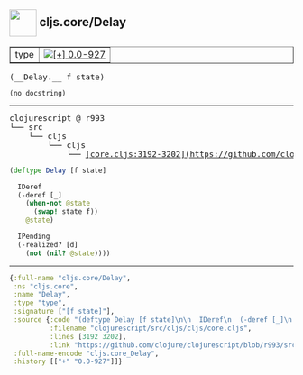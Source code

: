 ## <img width="48px" valign="middle" src="http://i.imgur.com/Hi20huC.png"> cljs.core/Delay

 <table border="1">
<tr>
<td>type</td>
<td><a href="https://github.com/cljsinfo/api-refs/tree/0.0-927"><img valign="middle" alt="[+] 0.0-927" src="https://img.shields.io/badge/+-0.0--927-lightgrey.svg"></a> </td>
</tr>
</table>

 <samp>
(__Delay.__ f state)<br>
</samp>

```
(no docstring)
```

---

 <pre>
clojurescript @ r993
└── src
    └── cljs
        └── cljs
            └── <ins>[core.cljs:3192-3202](https://github.com/clojure/clojurescript/blob/r993/src/cljs/cljs/core.cljs#L3192-L3202)</ins>
</pre>

```clj
(deftype Delay [f state]

  IDeref
  (-deref [_]
    (when-not @state
      (swap! state f))
    @state)

  IPending
  (-realized? [d]
    (not (nil? @state))))
```


---

```clj
{:full-name "cljs.core/Delay",
 :ns "cljs.core",
 :name "Delay",
 :type "type",
 :signature ["[f state]"],
 :source {:code "(deftype Delay [f state]\n\n  IDeref\n  (-deref [_]\n    (when-not @state\n      (swap! state f))\n    @state)\n\n  IPending\n  (-realized? [d]\n    (not (nil? @state))))",
          :filename "clojurescript/src/cljs/cljs/core.cljs",
          :lines [3192 3202],
          :link "https://github.com/clojure/clojurescript/blob/r993/src/cljs/cljs/core.cljs#L3192-L3202"},
 :full-name-encode "cljs.core_Delay",
 :history [["+" "0.0-927"]]}

```
